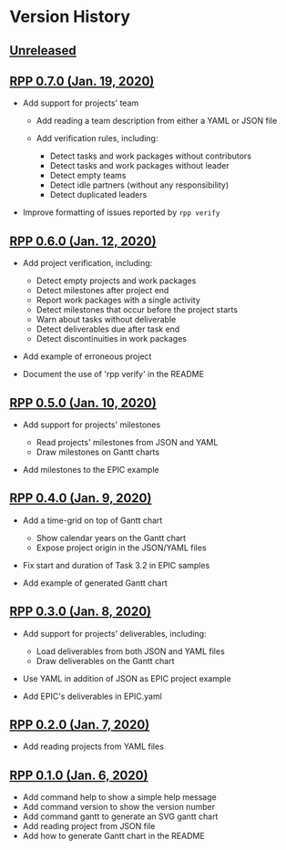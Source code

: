 # Version History

## [Unreleased][unreleased]

## [RPP 0.7.0 (Jan. 19, 2020)][v0.7.0]

-   Add support for projects' team

    -   Add reading a team description from either a YAML or JSON file

    -   Add verification rules, including:

        -   Detect tasks and work packages without contributors
        -   Detect tasks and work packages without leader
        -   Detect empty teams
        -   Detect idle partners (without any responsibility)
        -   Detect duplicated leaders

-   Improve formatting of issues reported by `rpp verify`

## [RPP 0.6.0 (Jan. 12, 2020)][v0.6.0]

-   Add project verification, including:

    -   Detect empty projects and work packages
    -   Detect milestones after project end
    -   Report work packages with a single activity
    -   Detect milestones that occur before the project starts
    -   Warn about tasks without deliverable
    -   Detect deliverables due after task end
    -   Detect discontinuities in work packages

-   Add example of erroneous project

-   Document the use of 'rpp verify' in the README

## [RPP 0.5.0 (Jan. 10, 2020)][v0.5.0]

-   Add support for projects' milestones

    -   Read projects' milestones from JSON and YAML
    -   Draw milestones on Gantt charts

-   Add milestones to the EPIC example

## [RPP 0.4.0 (Jan. 9, 2020)][v0.4.0]

-   Add a time-grid on top of Gantt chart

    -   Show calendar years on the Gantt chart
    -   Expose project origin in the JSON/YAML files

-   Fix start and duration of Task 3.2 in EPIC samples

-   Add example of generated Gantt chart

## [RPP 0.3.0 (Jan. 8, 2020)][v0.3.0]

-   Add support for projects' deliverables, including:

    -   Load deliverables from both JSON and YAML files
    -   Draw deliverables on the Gantt chart

-   Use YAML in addition of JSON as EPIC project example

-   Add EPIC's deliverables in EPIC.yaml

## [RPP 0.2.0 (Jan. 7, 2020)][v0.2.0]

-   Add reading projects from YAML files

## [RPP 0.1.0 (Jan. 6, 2020)][v0.1.0]

-   Add command help to show a simple help message
-   Add command version to show the version number
-   Add command gantt to generate an SVG gantt chart
-   Add reading project from JSON file
-   Add how to generate Gantt chart in the README

[unreleased]: https://github.com/fchauvel/rpp/compare/v0.7.0..dev

[v0.7.0]: https://github.com/fchauvel/rpp/compare/v0.6.0...v0.7.0

[v0.6.0]: https://github.com/fchauvel/rpp/compare/v0.5.0...v0.6.0

[v0.5.0]: https://github.com/fchauvel/rpp/compare/v0.4.0...v0.5.0

[v0.4.0]: https://github.com/fchauvel/rpp/compare/v0.3.0...v0.4.0

[v0.3.0]: https://github.com/fchauvel/rpp/compare/v0.2.0...v0.3.0

[v0.2.0]: https://github.com/fchauvel/rpp/compare/v0.1.0...v0.2.0

[v0.1.0]: https://github.com/fchauvel/rpp/compare/v0.0.0...v0.1.0
